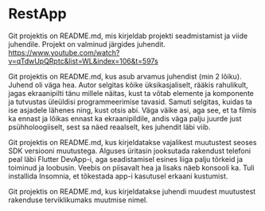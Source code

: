 # RestApp
Git projektis on README.md, mis kirjeldab projekti seadmistamist ja viide juhendile. Projekt on valminud järgides juhendit. https://www.youtube.com/watch?v=qTdwUpQRptc&list=WL&index=106&t=597s

Git projektis on README.md, kus asub arvamus juhendist (min 2 lõiku). 
Juhend oli väga hea. Autor selgitas kõike üksikasjaliselt, rääkis rahulikult, jagas ekraanipilti tänu millele näitas, kust ta võtab elemente ja komponente ja tutvustas üleüldisi programmeerimise tavasid.
Samuti selgitas, kuidas ta ise asjadele lähenes ning, kust otsis abi.
Väga väike asi, aga see, et ta filmis ka ennast ja lõikas ennast ka ekraanipildile, andis väga palju juurde just psühholoogiiselt, sest sa näed reaalselt, kes juhendit läbi viib.

Git projektis on README.md, kus kirjeldatakse vajalikest muutustest seoses SDK versiooni muutustega. 
Alguses üritasin jooksutada rakendust telefoni peal läbi Flutter DevApp-i, aga seadistamisel esines liiga palju tõrkeid ja toiminud ja loobusin. Veebis on piisavalt hea ja lisaks näeb konsooli ka.
Tuli installida Insomnia, et tõkestada app-i kasutusel erkaani kustumist.

Git projektis on README.md, kus kirjeldatakse juhendi muudest muutustest rakenduse terviklikumaks muutmise nimel.
